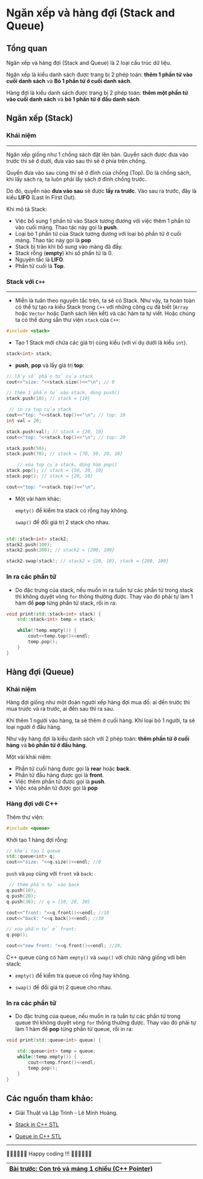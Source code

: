  

Ngăn xếp và hàng đợi (Stack and Queue)
==========================

Tổng quan
---------

Ngăn xếp và hàng đợi (Stack and Queue) là 2 loại cấu trúc dữ liệu.

Ngăn xếp là kiểu danh sách được trang bị 2 phép toán: **thêm 1 phần tử vào cuối danh sách** và **Bỏ 1 phần tử ở cuối danh sách**.

Hàng đợi là kiểu danh sách được trang bị 2 phép toán: **thêm một phần tử vào cuối danh sách** và **bỏ 1 phần tử ở đầu danh sách**.


Ngăn xếp (Stack)
---------

### Khái niệm
***
Ngăn xếp giống như 1 chồng sách đặt lên bàn. Quyển sách được đưa vào trước thì sẽ ở dưới, đưa vào sau thì sẽ ở phía trên chồng.

Quyển đưa vào sau cùng thì sẽ ở đỉnh của chồng (Top). Do là chồng sách, khi lấy sách ra, ta luôn phải lấy sách ở đỉnh chồng trước.

Do đó, quyển nào **đưa vào sau** sẽ được **lấy ra trước**. Vào sau ra trước, đây là kiểu **LIFO** (Last In First Out).

Khi mô tả Stack: 
- Việc bổ sung 1 phần tử vào Stack tương đương với việc thêm 1 phần tử vào cuối mảng. Thao tác này gọi là **push**.
- Loại bỏ 1 phần tử của Stack tương đương với loại bỏ phần tử ở cuối mảng. Thao tác này gọi là **pop**
- Stack bị tràn khi bổ sung vào mảng đã đầy.
- Stack rỗng (**empty**) khi số phần tử là 0.
- Nguyên tắc là **LIFO**.
- Phần tử cuối là **Top**.

### Stack với `C++` 
***
- Miễn là tuân theo nguyên tắc trên, ta sẽ có Stack. Như vậy, ta hoàn toàn có thể tự tạo ra kiểu Stack trong `C++` với những công cụ đã biết (`Array` hoặc `Vector` hoặc Danh sách liên kết) và các hàm ta tự viết. Hoặc chúng ta có thể dùng sẵn thư viện `stack` của `C++`:
```cpp
#include <stack>
```

- Tạo 1 Stack mới chứa các giá trị cùng kiểu (với ví dụ dưới là kiểu `int`).

```cpp
stack<int> stack;
```

- **push**, **pop** và lấy giá trị **top**: 

```cpp
// lấy số phần tử của stack
cout<<"size: "<<stack.size()<<"\n"; // 0

// thêm 1 phần tử vào stack, dùng push()
stack.push(10); // stack = {10}

 // in ra top của stack
cout<<"top: "<<stack.top()<<"\n"; // top: 10
int val = 20;

stack.push(val); // stack = {20, 10}
cout<<"top: "<<stack.top()<<"\n"; // top: 20

stack.push(50);
stack.push(70); // stack = {70, 50, 20, 10}

    // xóa top của stack, dùng hàm pop()
stack.pop(); // stack = {50, 20, 10}
stack.pop(); // stack = {20, 10}

cout<<"top: "<<stack.top()<<"\n";

```

- Một vài hàm khác:
    
    `empty()` để kiểm tra stack có rỗng hay không.
    
    `swap()`  để đổi giá trị 2 stack cho nhau.

```cpp
  
std::stack<int> stack2;
stack2.push(100);
stack2.push(200); // stack2 = {200, 100}

stack2.swap(stack); // stack2 = {20, 10}, stack = {200, 100}
```
### In ra các phần tử

- Do đặc trưng của stack, nếu muốn in ra tuần tự các phần tử trong stack thì không duyệt vòng `for` thông thường được. Thay vào đó phải tự làm 1 hàm để **pop** từng phần tử stack, rồi in ra:

```cpp
void print(std::stack<int> stack) {
    std::stack<int> temp = stack;

    while(!temp.empty()) {
        cout<<temp.top()<<endl;
        temp.pop();
    }
}
```

Hàng đợi (Queue)
--------

### Khái niệm
Hàng đợi giống như một đoàn người xếp hàng đợi mua đồ: ai đến trước thì mua trước và ra trước, ai đến sau thì ra sau. 

Khi thêm 1 người vào hàng, ta sẽ thêm ở cuối hàng. Khi loại bỏ 1 người, ta sẽ loại người ở đầu hàng.

Như vậy hàng đợi là kiểu danh sách với 2 phép toán: **thêm phần tử ở cuối hàng** và **bỏ phần tử ở đầu hàng**.

Một vài khái niệm:
- Phần tử cuối hàng được gọi là **rear** hoặc **back**.
- Phần tử đầu hàng được gọi là **front**.
- Việc thêm phần tử được gọi là **push**.
- Việc xóa phần tử được gọi là **pop**

### Hàng đợi với C++

Thêm thư viện:
```cpp
#include <queue>
```

Khởi tạo 1 hàng đợi rỗng:

```cpp
// khởi tạo 1 queue
std::queue<int> q;
cout<<"size: "<<q.size()<<endl; //0
```

`push` và `pop` cùng với `front` và `back`:

```cpp
 // thêm phần tử vào back
q.push(10);
q.push(20);
q.push(30); // q = {10, 20, 30}

cout<<"front: "<<q.front()<<endl; //10
cout<<"back: "<<q.back()<<endl; //30

// xóa phần tử ở front:
q.pop();

cout<<"new front: "<<q.front()<<endl; //20;
```

C++ queue cũng có hàm `empty()` và `swap()` với chức năng giống với bên stack: 
    
- `empty()` để kiểm tra queue có rỗng hay không.
    
- `swap()`  để đổi giá trị 2 queue cho nhau.

### In ra các phần tử

- Do đặc trưng của queue, nếu muốn in ra tuần tự các phần tử trong queue thì không duyệt vòng `for` thông thường được. Thay vào đó phải tự làm 1 hàm để **pop** từng phần tử queue, rồi in ra:

```cpp
void print(std::queue<int> queue) {

    std::queue<int> temp = queue;
    while(!temp.empty()) {
        cout<<temp.front()<<endl;
        temp.pop();
    }
}

```

## Các nguồn tham khảo:

- Giải Thuật và Lập Trình - Lê Minh Hoàng.

- [Stack in C++ STL](https://www.geeksforgeeks.org/stack-in-cpp-stl/)

- [Queue in C++ STL](https://www.geeksforgeeks.org/queue-cpp-stl/)
* * *

🧑‍💻🧑‍💻🧑‍💻 Happy coding !!! 🧑‍💻🧑‍💻🧑‍💻

| [Bài trước: Con trỏ và mảng 1 chiều (C++ Pointer)](part4.md)  | |
| ------------- | ------------- |



